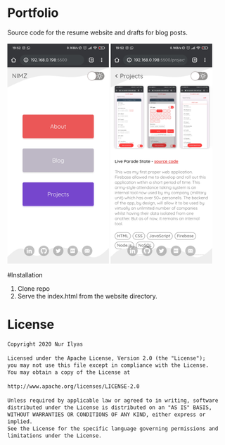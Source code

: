 # Portfolio
Source code for the resume website and drafts for blog posts.
<br><br>
![NIMZ dev home screen](https://raw.githubusercontent.com/nibmz7/portfolio/main/website/assets/portfolio_website/webp/screenshot_1.webp)
![NIMZ dev home screen](https://raw.githubusercontent.com/nibmz7/portfolio/main/website/assets/portfolio_website/webp/screenshot_2.webp)

#Installation
1. Clone repo
2. Serve the index.html from the website directory.

# License
```
Copyright 2020 Nur Ilyas

Licensed under the Apache License, Version 2.0 (the "License");
you may not use this file except in compliance with the License.
You may obtain a copy of the License at

http://www.apache.org/licenses/LICENSE-2.0

Unless required by applicable law or agreed to in writing, software
distributed under the License is distributed on an "AS IS" BASIS,
WITHOUT WARRANTIES OR CONDITIONS OF ANY KIND, either express or implied.
See the License for the specific language governing permissions and
limitations under the License.
```

